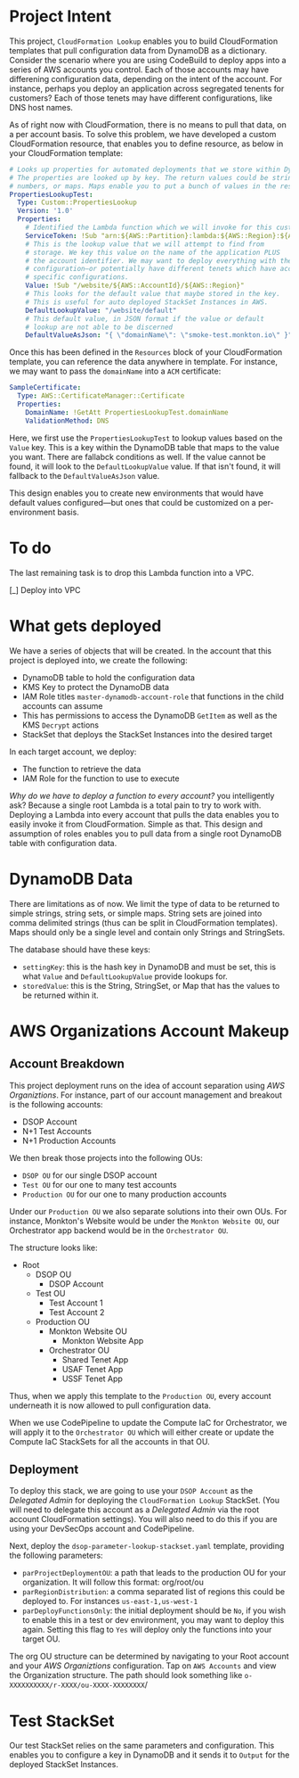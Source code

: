 
# Project Intent

This project, `CloudFormation Lookup` enables you to build CloudFormation templates that pull configuration data from DynamoDB as a dictionary. Consider the scenario where you are using CodeBuild to deploy apps into a series of AWS accounts you control. Each of those accounts may have differening configuration data, depending on the intent of the account. For instance, perhaps you deploy an application across segregated tenents for customers? Each of those tenets may have different configurations, like DNS host names. 

As of right now with CloudFormation, there is no means to pull that data, on a per account basis. To solve this problem, we have developed a custom CloudFormation resource, that enables you to define resource, as below in your CloudFormation template: 

```yaml
# Looks up properties for automated deployments that we store within DynamoDB as configuration.
# The properties are looked up by key. The return values could be strings, string lists, 
# numbers, or maps. Maps enable you to put a bunch of values in the resulting data structure. 
PropertiesLookupTest:
  Type: Custom::PropertiesLookup
  Version: '1.0'
  Properties:
    # Identified the Lambda function which we will invoke for this custom resource
    ServiceToken: !Sub "arn:${AWS::Partition}:lambda:${AWS::Region}:${AWS::AccountId}:function:dsop-tools-lookup"
    # This is the lookup value that we will attempt to find from 
    # storage. We key this value on the name of the application PLUS
    # the account identifier. We may want to deploy everything with the same
    # configuration—or potentially have different tenets which have account
    # specific configurations. 
    Value: !Sub "/website/${AWS::AccountId}/${AWS::Region}"
    # This looks for the default value that maybe stored in the key. 
    # This is useful for auto deployed StackSet Instances in AWS. 
    DefaultLookupValue: "/website/default"
    # This default value, in JSON format if the value or default 
    # lookup are not able to be discerned
    DefaultValueAsJson: "{ \"domainName\": \"smoke-test.monkton.io\" }"
```

Once this has been defined in the `Resources` block of your CloudFormation template, you can reference the data anywhere in template. For instance, we may want to pass the `domainName` into a `ACM` certificate: 

```yaml
SampleCertificate: 
  Type: AWS::CertificateManager::Certificate
  Properties: 
    DomainName: !GetAtt PropertiesLookupTest.domainName
    ValidationMethod: DNS
```

Here, we first use the `PropertiesLookupTest` to lookup values based on the `Value` key. This is a key within the DynamoDB table that maps to the value you want. There are fallabck conditions as well. If the value cannot be found, it will look to the `DefaultLookupValue` value. If that isn't found, it will fallback to the `DefaultValueAsJson` value. 

This design enables you to create new environments that would have default values configured—but ones that could be customized on a per-environment basis. 

# To do

The last remaining task is to drop this Lambda function into a VPC. 

[_] Deploy into VPC

# What gets deployed

We have a series of objects that will be created. In the account that this project is deployed into, we create the following: 

* DynamoDB table to hold the configuration data
* KMS Key to protect the DynamoDB data
* IAM Role titles `master-dynamodb-account-role` that functions in the child accounts can assume
 * This has permissions to access the DynamoDB `GetItem` as well as the KMS `Decrypt` actions
* StackSet that deploys the StackSet Instances into the desired target

In each target account, we deploy: 

* The function to retrieve the data 
* IAM Role for the function to use to execute

*Why do we have to deploy a function to every account?* you intelligently ask? Because a single root Lambda is a total pain to try to work with. Deploying a Lambda into every account that pulls the data enables you to easily invoke it from CloudFormation. Simple as that. This design and assumption of roles enables you to pull data from a single root DynamoDB table with configuration data. 

# DynamoDB Data

There are limitations as of now. We limit the type of data to be returned to simple strings, string sets, or simple maps. String sets are joined into comma delimited strings (thus can be split in CloudFormation templates). Maps should only be a single level and contain only Strings and StringSets. 

The database should have these keys: 

* `settingKey`: this is the hash key in DynamoDB and must be set, this is what `Value` and `DefaultLookupValue` provide lookups for. 
* `storedValue`: this is the String, StringSet, or Map that has the values to be returned within it. 

# AWS Organizations Account Makeup

## Account Breakdown

This project deployment runs on the idea of account separation using *AWS Organiztions*. For instance, part of our account management and breakout is the following accounts: 

* DSOP Account
* N+1 Test Accounts
* N+1 Production Accounts

We then break those projects into the following OUs: 

* `DSOP OU` for our single DSOP account
* `Test OU` for our one to many test accounts
* `Production OU` for our one to many production accounts

Under our `Production OU` we also separate solutions into their own OUs. For instance, Monkton's Website would be under the `Monkton Website OU`, our Orchestrator app backend would be in the `Orchestrator OU`.

The structure looks like: 

* Root  
	* DSOP OU
		* DSOP Account
	* Test OU
		* Test Account 1
		* Test Account 2
	* Production OU
		* Monkton Website OU
			* Monkton Website App
		* Orchestrator OU
			* Shared Tenet App
			* USAF Tenet App
			* USSF Tenet App
			
Thus, when we apply this template to the `Production OU`, every account underneath it is now allowed to pull configuration data. 

When we use CodePipeline to update the Compute IaC for Orchestrator, we will apply it to the `Orchestrator OU` which will either create or update the Compute IaC StackSets for all the accounts in that OU. 

## Deployment 

To deploy this stack, we are going to use your `DSOP Account` as the *Delegated Admin* for deploying the `CloudFormation Lookup` StackSet. (You will need to delegate this account as a *Delegated Admin* via the root account CloudFormation settings). You will also need to do this if you are using your DevSecOps account and CodePipeline. 

Next, deploy the `dsop-parameter-lookup-stackset.yaml` template, providing the following parameters: 

* `parProjectDeploymentOU`: a path that leads to the production OU for your organization. It will follow this format: org/root/ou
* `parRegionDistribution`: a comma separated list of regions this could be deployed to. For instances `us-east-1,us-west-1`
* `parDeployFunctionsOnly`: the initial deployment should be `No`, if you wish to enable this in a test or dev environment, you may want to deploy this again. Setting this flag to `Yes` will deploy only the functions into your target OU.

The org OU structure can be determined by navigating to your Root account and your *AWS Organiztions* configuration. Tap on `AWS Accounts` and view the Organization structure. The path should look something like `o-XXXXXXXXXX/r-XXXX/ou-XXXX-XXXXXXXX`/ 

# Test StackSet

Our test StackSet relies on the same parameters and configuration. This enables you to configure a key in DynamoDB and it sends it to `Output` for the deployed StackSet Instances. 

